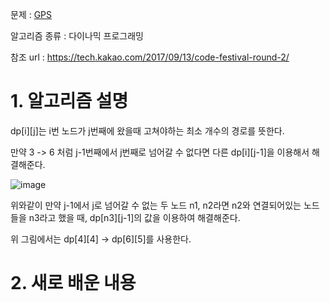 문제 : [GPS](https://programmers.co.kr/learn/courses/30/lessons/1837)

알고리즘 종류 : 다이나믹 프로그래밍

참조 url : https://tech.kakao.com/2017/09/13/code-festival-round-2/

# 1. 알고리즘 설명

dp[i][j]는 i번 노드가 j번째에 왔을때 고쳐야하는 최소 개수의 경로를 뜻한다.

만약 3 -> 6 처럼 j-1번째에서 j번째로 넘어갈 수 없다면 다른 dp[i][j-1]을 이용해서 해결해준다.

![image](https://user-images.githubusercontent.com/24482602/173247255-18a8f7f9-8fea-48d5-8daf-6efd9166ccf2.png)

위와같이 만약 j-1에서 j로 넘어갈 수 없는 두 노드 n1, n2라면 n2와 연결되어있는 노드들을 n3라고 했을 때, dp[n3][j-1]의 값을 이용하여 해결해준다.

위 그림에서는 dp[4][4] -> dp[6][5]를 사용한다.

# 2. 새로 배운 내용
